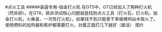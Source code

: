 #点火工具
#####装逼专用-铂金打火机
在GT5中，GT已经加入了两种打火机（然并卵）。在GT6，欧非测试核心问题就是找到点火工具（打火石，打火机，铂金打火机，火柴盒，一次性打火机）。如果找不到只能拿干草做辣鸡钻木取火了。使用燃料的加热器和焦炉都需要打火，对着正面打几下就好（废话）
图片